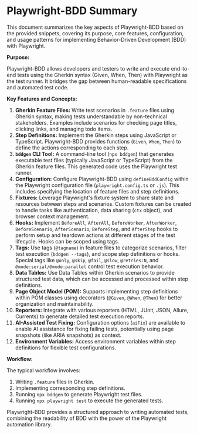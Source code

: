 # Playwright-BDD Summary

This document summarizes the key aspects of Playwright-BDD based on the provided snippets, covering its purpose, core features, configuration, and usage patterns for implementing Behavior-Driven Development (BDD) with Playwright.

**Purpose:**

Playwright-BDD allows developers and testers to write and execute end-to-end tests using the Gherkin syntax (Given, When, Then) with Playwright as the test runner. It bridges the gap between human-readable specifications and automated test code.

**Key Features and Concepts:**

1.  **Gherkin Feature Files:** Write test scenarios in `.feature` files using Gherkin syntax, making tests understandable by non-technical stakeholders. Examples include scenarios for checking page titles, clicking links, and managing todo items.
2.  **Step Definitions:** Implement the Gherkin steps using JavaScript or TypeScript. Playwright-BDD provides functions (`Given`, `When`, `Then`) to define the actions corresponding to each step.
3.  **`bddgen` CLI Tool:** A command-line tool (`npx bddgen`) that generates executable test files (typically JavaScript or TypeScript) from the Gherkin feature files. This generated code uses the Playwright test runner.
4.  **Configuration:** Configure Playwright-BDD using `defineBddConfig` within the Playwright configuration file (`playwright.config.ts` or `.js`). This includes specifying the location of feature files and step definitions.
5.  **Fixtures:** Leverage Playwright's fixture system to share state and resources between steps and scenarios. Custom fixtures can be created to handle tasks like authentication, data sharing (`ctx` object), and browser context management.
6.  **Hooks:** Implement `BeforeAll`, `AfterAll`, `BeforeWorker`, `AfterWorker`, `BeforeScenario`, `AfterScenario`, `BeforeStep`, and `AfterStep` hooks to perform setup and teardown actions at different stages of the test lifecycle. Hooks can be scoped using tags.
7.  **Tags:** Use tags (`@tagname`) in feature files to categorize scenarios, filter test execution (`bddgen --tags`), and scope step definitions or hooks. Special tags like `@only`, `@skip`, `@fail`, `@slow`, `@retries:N`, and `@mode:serial/@mode:parallel` control test execution behavior.
8.  **Data Tables:** Use Data Tables within Gherkin scenarios to provide structured test data, which can be accessed and processed within step definitions.
9.  **Page Object Model (POM):** Supports implementing step definitions within POM classes using decorators (`@Given`, `@When`, `@Then`) for better organization and maintainability.
10. **Reporters:** Integrate with various reporters (HTML, JUnit, JSON, Allure, Currents) to generate detailed test execution reports.
11. **AI-Assisted Test Fixing:** Configuration options (`aiFix`) are available to enable AI assistance for fixing failing tests, potentially using page snapshots (like ARIA snapshots) as context.
12. **Environment Variables:** Access environment variables within step definitions for flexible test configurations.

**Workflow:**

The typical workflow involves:
1. Writing `.feature` files in Gherkin.
2. Implementing corresponding step definitions.
3. Running `npx bddgen` to generate Playwright test files.
4. Running `npx playwright test` to execute the generated tests.

Playwright-BDD provides a structured approach to writing automated tests, combining the readability of BDD with the power of the Playwright automation library.